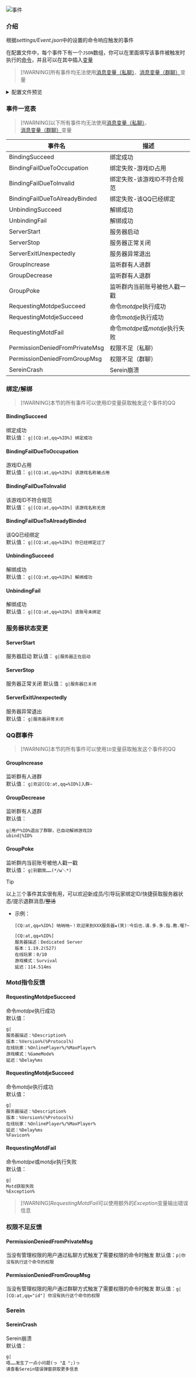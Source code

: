 
![事件](../imgs/event.png)

### 介绍

根据*settings/Event.json*中的设置的命令响应触发的事件  

在配置文件中，每个事件下有一个`JSON`数组，你可以在里面填写该事件被触发时执行的[命令](Command.md)，并且可以在其中插入[变量](Variables.md)

>[!WARNING]所有事件均无法使用[消息变量（私聊）](Variables.md#消息变量私聊)、[消息变量（群聊）](Variables.md#消息变量群聊)变量

<details>
  <summary>配置文件预览</summary>
  <code lang="json">
  <pre>
{
  "Notice": "在这里你可以自定义每个事件触发时执行的命令。参考：https://serein.cc/Command.html、https://serein.cc/Event.html",
  "BindingSucceed": [
    "g|[CQ:at,qq=%ID%] 绑定成功"
  ],
  "BindingFailDueToOccupation": [
    "g|[CQ:at,qq=%ID%] 该游戏名称被占用"
  ],
  "BindingFailDueToInvalid": [
    "g|[CQ:at,qq=%ID%] 该游戏名称无效"
  ],
  "BindingFailDueToAlreadyBinded": [
    "g|[CQ:at,qq=%ID%] 你已经绑定过了"
  ],
  "UnbindingSucceed": [
    "g|[CQ:at,qq=%ID%] 解绑成功"
  ],
  "UnbindingFail": [
    "g|[CQ:at,qq=%ID%] 该账号未绑定"
  ],
  "ServerStart": [
    "g|服务器正在启动"
  ],
  "ServerStop": [
    "g|服务器已关闭"
  ],
  "ServerExitUnexpectedly": [
    "g|服务器异常关闭"
  ],
  "GroupIncrease": [
    "g|欢迎[CQ:at,qq=%ID%]入群~"
  ],
  "GroupDecrease": [
    "g|用户%ID%退出了群聊，已自动解绑游戏ID",
    "unbind|%ID%"
  ],
  "GroupPoke": [
    "g|别戳我……(*/ω＼*)"
  ],
  "SereinCrash": [
    "g|唔……发生了一点小问题(っ °Д °;)っ\n请查看Serein错误弹窗获取更多信息"
  ],
  "RequestingMotdpeSucceed": [
    "g|服务器描述：%Description%\n版本：%Version%(%Protocol%)\n在线玩家：%OnlinePlayer%/%MaxPlayer%\n游戏模式：%GameMode%\n延迟：%Delay%ms"
  ],
  "RequestingMotdjeSucceed": [
    "g|服务器描述：%Description%\n版本：%Version%(%Protocol%)\n在线玩家：%OnlinePlayer%/%MaxPlayer%\n延迟：%Delay%ms\n%Favicon%"
  ],
  "RequestingMotdFail": [
    "g|Motd获取失败\n详细原因：%Exception%"
  ],
  "PermissionDeniedFromPrivateMsg": [
    "p|你没有执行这个命令的权限"
  ],
  "PermissionDeniedFromGroupMsg": [
    "g|[CQ:at,qq=%ID%] 你没有执行这个命令的权限"
  ]
}
  </pre>
  </code>
</details>

### 事件一览表

>[!WARNING]以下所有事件均无法使用[消息变量（私聊）](Variables.md#消息变量私聊)、[消息变量（群聊）](Variables.md#消息变量群聊)变量

| 事件名                         | 描述                           |
| ------------------------------ | ------------------------------ |
| BindingSucceed                 | 绑定成功                       |
| BindingFailDueToOccupation     | 绑定失败-游戏ID占用            |
| BindingFailDueToInvalid        | 绑定失败-该游戏ID不符合规范    |
| BindingFailDueToAlreadyBinded  | 绑定失败-该QQ已经绑定          |
| UnbindingSucceed               | 解绑成功                       |
| UnbindingFail                  | 解绑成功                       |
| ServerStart                    | 服务器启动                     |
| ServerStop                     | 服务器正常关闭                 |
| ServerExitUnexpectedly         | 服务器异常退出                 |
| GroupIncrease                  | 监听群有人进群                 |
| GroupDecrease                  | 监听群有人退群                 |
| GroupPoke                      | 监听群内当前账号被他人戳一戳   |
| RequestingMotdpeSucceed        | 命令*motdpe*执行成功           |
| RequestingMotdjeSucceed        | 命令*motdje*执行成功           |
| RequestingMotdFail             | 命令*motdpe*或*motdje*执行失败 |
| PermissionDeniedFromPrivateMsg | 权限不足（私聊）               |
| PermissionDeniedFromGroupMsg   | 权限不足（群聊）               |
| SereinCrash                    | Serein崩溃                     |

### 绑定/解绑

>[!WARNING]本节的所有事件可以使用*ID*变量获取触发这个事件的QQ

#### BindingSucceed

绑定成功  
默认值： `g|[CQ:at,qq=%ID%] 绑定成功`

#### BindingFailDueToOccupation

游戏ID占用  
默认值： `g|[CQ:at,qq=%ID%] 该游戏名称被占用`

#### BindingFailDueToInvalid

该游戏ID不符合规范  
默认值： `g|[CQ:at,qq=%ID%] 该游戏名称无效`

#### BindingFailDueToAlreadyBinded

该QQ已经绑定  
默认值： `g|[CQ:at,qq=%ID%] 你已经绑定过了`

#### UnbindingSucceed

解绑成功  
默认值： `g|[CQ:at,qq=%ID%] 解绑成功`

#### UnbindingFail

解绑成功  
默认值： `g|[CQ:at,qq=%ID%] 该账号未绑定`

### 服务器状态变更

#### ServerStart

服务器启动
默认值： `g|服务器正在启动`

#### ServerStop

服务器正常关闭
默认值： `g|服务器已关闭`

#### ServerExitUnexpectedly

服务器异常退出  
默认值： `g|服务器异常关闭`

### QQ群事件

>[!WARNING]本节的所有事件可以使用`ID`变量获取触发这个事件的QQ

#### GroupIncrease

监听群有人进群  
默认值： `g|欢迎[CQ:at,qq=%ID%]入群~`

#### GroupDecrease

监听群有人退群  
默认值：

```Serein命令
g|用户%ID%退出了群聊，已自动解绑游戏ID
ubind|%ID%
```

#### GroupPoke

监听群内当前账号被他人戳一戳  
默认值： `g|别戳我……(*/ω＼*)`

>[!TIP]
>以上三个事件其实很有用，可以欢迎新成员/引导玩家绑定ID/快捷获取服务器状态/提示退群消息/~~整活~~  
>
>- 示例：
>
>   ```Serein命令
>   [CQ:at,qq=%ID%] 呐呐呐~！欢迎来到XXX服务器★(笑)♡今后也.请.多.多.指.教.喔?~
>   ```
>
>   ```Serein命令
>   [CQ:at,qq=%ID%]
>   服务器描述：Dedicated Server
>   版本：1.19.2(527)
>   在线玩家：0/10
>   游戏模式：Survival
>   延迟：114.514ms
>   ```

### Motd指令反馈

#### RequestingMotdpeSucceed

命令*motdpe*执行成功  
默认值：

```Serein命令
g|
服务器描述：%Description%
版本：%Version%(%Protocol%)
在线玩家：%OnlinePlayer%/%MaxPlayer%
游戏模式：%GameMode%
延迟：%Delay%ms
```

#### RequestingMotdjeSucceed

命令*motdje*执行成功  
默认值：

```Serein命令
g|
服务器描述：%Description%
版本：%Version%(%Protocol%)
在线玩家：%OnlinePlayer%/%MaxPlayer%
延迟：%Delay%ms
%Favicon%
```

#### RequestingMotdFail

命令*motdpe*或*motdje*执行失败  
默认值：

```Serein命令
g|
Motd获取失败
%Exception%
```

>[!WARNING]*RequestingMotdFail*可以使用额外的*Exception*变量输出错误信息

### 权限不足反馈

#### PermissionDeniedFromPrivateMsg

当没有管理权限的用户通过私聊方式触发了需要权限的命令时触发
默认值：`p|你没有执行这个命令的权限`

#### PermissionDeniedFromGroupMsg

当没有管理权限的用户通过群聊方式触发了需要权限的命令时触发
默认值：`g|[CQ:at,qq="id"] 你没有执行这个命令的权限`

### Serein

#### SereinCrash

Serein崩溃  
默认值：

```Serein命令
g|
唔……发生了一点小问题(っ °Д °;)っ
请查看Serein错误弹窗获取更多信息
```
